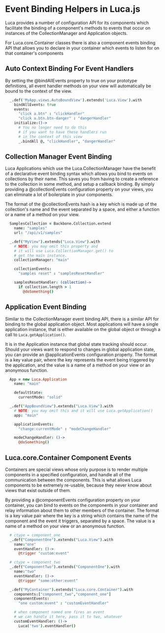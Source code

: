 # Event Binding Helpers in Luca.js

Luca provides a number of configuration API for its components
which facilitate the binding of a component's methods to events that
occur on instances of the CollectionManager and Application objects. 

For Luca.core.Container classes there is also a component events 
binding API that allows you to declare in your container which events
to listen for on that container's components  

## Auto Context Binding For Event Handlers

By setting the @bindAllEvents property to true on your prototype definitions,
all event handler methods on your view will automatically be bound to the context
of the view.  

```coffeescript
  _.def('MyApp.views.AutoBoundView').extends('Luca.View').with
    bindAllEvents: true
    events:
      "click a.btn" : "clickHandler"
      "click a.btn.btn-danger" : "dangerHandler"
    initialize:()->
      # You no longer need to do this
      # if you want to have these handlers run
      # in the context of this view
      _.bindAll @, "clickHandler", "dangerHandler"

```

## Collection Manager Event Binding

Luca Applications which use the Luca.CollectionManager have the benefit of
a declarative event binding syntax which allows you bind to events on collections
by their name.  This saves you from having to create a reference to the collection
in some method, and setup a callback binding.  By simply providing a @collectionEvents
configuration property on your views, you can eliminate a lot of boilerplate in your components.

The format of the @collectionEvents hash is a key which is made up of the collection's name and the event
separated by a space, and either a function or a name of a method on your view.

```coffeescript
  SamplesCollection = Backbone.Collection.extend
    name: "samples"
    url: "/api/v1/samples"

  _.def("MyView").extends("Luca.View").with
    # NOTE: you may omit this property and
    # it will use Luca.CollectionManager.get() to 
    # get the main instance.
    collectionManager: "main"

    collectionEvents:
      "samples reset" : "samplesResetHandler"

    samplesResetHandler: (collection)->
      if collection.length > 1
        @doSomething() 
```
## Application Event Binding

Similar to the CollectionManager event binding API, there is a similar API for binding to the global application
object. Most applications will have a single application instance, that is either available on the global object
or through a call to `Luca.getApplication()`.

It is in the Application instance that global state tracking should occur.  Should your views want to respond to changes
in global application state, you can provide an @applicationEvents configuration property. The format is a key value
pair, where the key represents the event being triggered by the application, and the value is a name of a method on 
your view or an anonymous function.

```coffeescript
  App = new Luca.Application
    name: "main"

    defaultState:
      currentMode: "solid"

  _.def("AppBoundView").extends("Luca.View").with
    # NOTE: you may omit this and it will use Luca.getApplication()
    app: "main"

    applicationEvents:
      "change:currentMode" : "modeChangeHandler"

    modeChangeHandler: ()->
      @doSomething()
```

## Luca.core.Container Component Events

Containers are special views whose only purpose is to render multiple components in a specified configuration, and handle
all of the communication between the components.  This is what allows Luca components to be extremely re-usable, because they
never know about views that exist outside of them.

By providing a @componentEvents configuration property on your container, you can bind to events on the components in your container
and relay information about them to other members of the container. The format is a key value pair where the key is a string which
contains the name of the component and the event it triggers, separated by a space.  The value is a name of a method on your view or an anonymous function.

```coffeescript
  # ctype = component_one
  _.def("ComponentOne").extends("Luca.View").with
    name:"one"
    eventHandler: ()->
      @trigger "custom:event"

  # ctype = component_two
  _.def("ComponentTwo").extends("ComponentOne").with
    name:"two"
    eventHandler: ()->
      @trigger "some:other:event"

  _.def("MyContainer").extends("Luca.core.Container").with
    components:["component_two","component_one"]
    componentEvents:
      "one custom:event" : "customEventHandler"

    # when component named one fires an event
    # we can handle it here, pass it to two, whatever
    customEventHandler: ()->
      Luca('two').eventHandler()
```
